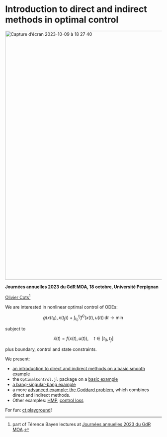 # Introduction to direct and indirect methods in optimal control

<img width="800px" alt="Capture d’écran 2023-10-09 à 18 27 40" src="https://github.com/control-toolbox/GdRMOA2023/assets/66357348/25e77d9b-bcdf-4ddd-84fc-b916a3031a54">

**Journées annuelles 2023 du GdR MOA, 18 octobre, Université Perpignan**

[Olivier Cots](https://ocots.github.io/)[^1]

[^1]: part of Térence Bayen lectures at [Journées annuelles 2023 du GdR MOA](https://gdrmoa.math.cnrs.fr/journees-annuelles-2023-du-gdr-moa).

We are interested in nonlinear optimal control of ODEs:

```math
g(x(t_0),x(t_f)) + \int_{t_0}^{t_f} f^0(x(t), u(t))\, \mathrm{d}t \to \min
```

subject to

```math
\dot{x}(t) = f(x(t), u(t)),\quad t \in [t_0, t_f]
```

plus boundary, control and state constraints. 

We present:

- [an introduction to direct and indirect methods on a basic smooth example](https://control-toolbox.org/GdRMOA2023/basic.html)
- the `OptimalControl.jl` package on a [basic example](https://control-toolbox.org/docs/optimalcontrol/stable/tutorial-basic-example.html)
- [a bang-singular-bang example](https://control-toolbox.org/GdRMOA2023/bsb.html)
- a more [advanced example: the Goddard problem](https://control-toolbox.org/docs/optimalcontrol/stable/tutorial-goddard.html), which combines direct and indirect methods.
- Other examples: [HMP](https://github.com/control-toolbox/HMP), [control loss](https://github.com/control-toolbox/control-loss)

For fun: [ct playground](https://control-toolbox.org/GdRMOA2023/ct-playground.html)!
